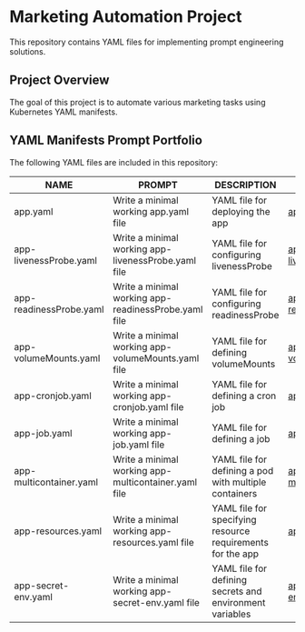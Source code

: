 # Marketing Automation Project
This repository contains YAML files for implementing prompt engineering solutions. 

## Project Overview
The goal of this project is to automate various marketing tasks using Kubernetes YAML manifests.

## YAML Manifests Prompt Portfolio

The following YAML files are included in this repository:

| NAME                     | PROMPT                    | DESCRIPTION                          | EXAMPLE                      |
|--------------------------|---------------------------|--------------------------------------|------------------------------|
| app.yaml                 |  Write a minimal working app.yaml file     | YAML file for deploying the app       | [app.yaml](https://github.com/ng-n/demo/blob/main/yaml/app.yaml)          |
| app-livenessProbe.yaml   | Write a minimal working app-livenessProbe.yaml file | YAML file for configuring livenessProbe     | [app-livenessProbe.yaml](https://github.com/ng-n/demo/blob/main/yaml/app-livenessProbe.yaml)   |
| app-readinessProbe.yaml  | Write a minimal working app-readinessProbe.yaml file | YAML file for configuring readinessProbe     | [app-readinessProbe.yaml](https://github.com/ng-n/demo/blob/main/yaml/app-readinessProbe.yaml)   |
| app-volumeMounts.yaml    | Write a minimal working app-volumeMounts.yaml file | YAML file for defining volumeMounts     | [app-volumeMounts.yaml](https://github.com/ng-n/demo/blob/main/yaml/app-volumeMounts.yaml)   |
| app-cronjob.yaml         |  Write a minimal working app-cronjob.yaml file      | YAML file for defining a cron job       | [app-cronjob.yaml](https://github.com/ng-n/demo/blob/main/yaml/app-cronjob.yaml)  |
| app-job.yaml             |  Write a minimal working app-job.yaml file          | YAML file for defining a job            | [app-job.yaml](https://github.com/ng-n/demo/blob/main/yaml/app-job.yaml)      |
| app-multicontainer.yaml  |  Write a minimal working app-multicontainer.yaml file | YAML file for defining a pod with multiple containers | [app-multicontainer.yaml](https://github.com/ng-n/demo/blob/main/yaml/app-multicontainer.yaml)  |
| app-resources.yaml       |  Write a minimal working app-resources.yaml file    | YAML file for specifying resource requirements for the app | [app-resources.yaml](https://github.com/ng-n/demo/blob/main/yaml/app-resources.yaml) |
| app-secret-env.yaml      |  Write a minimal working app-secret-env.yaml file  | YAML file for defining secrets and environment variables | [app-secret-env.yaml](https://github.com/ng-n/demo/blob/main/yaml/app-secret-env.yaml) |



